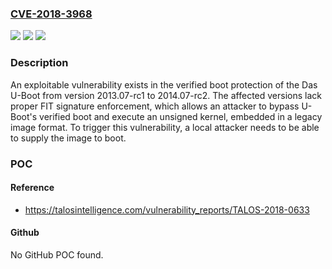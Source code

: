### [CVE-2018-3968](https://cve.mitre.org/cgi-bin/cvename.cgi?name=CVE-2018-3968)
![](https://img.shields.io/static/v1?label=Product&message=Das%20U-Boot&color=blue)
![](https://img.shields.io/static/v1?label=Version&message=n%2Fa&color=blue)
![](https://img.shields.io/static/v1?label=Vulnerability&message=%20Improper%20Verification%20of%20Cryptographic%20Signature&color=brighgreen)

### Description

An exploitable vulnerability exists in the verified boot protection of the Das U-Boot from version 2013.07-rc1 to 2014.07-rc2. The affected versions lack proper FIT signature enforcement, which allows an attacker to bypass U-Boot's verified boot and execute an unsigned kernel, embedded in a legacy image format. To trigger this vulnerability, a local attacker needs to be able to supply the image to boot.

### POC

#### Reference
- https://talosintelligence.com/vulnerability_reports/TALOS-2018-0633

#### Github
No GitHub POC found.

